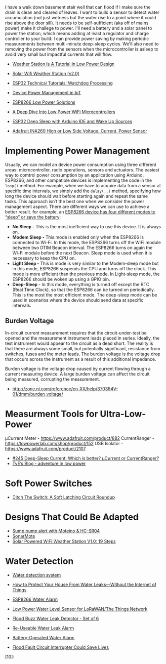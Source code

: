 
I have a walk down basement stair well that can flood
if I make sure the drain is clean and cleared of leaves.
I want to build a sensor to detect water accumulation
(not just wetness but the water rise to a point where it could rise above the door sill).
It needs to be self-sufficient (aka off of mains power) make it challege to power.
I'll need a battery and a solar panel to power the station,
which means adding at least a regulator and charge controller to your build.
I can provide power saving by making periodic measurements between multi-minute deep-sleep cycles.
We'll also need to removing the power from the sensors
when the microcontroller is asleep to avoid very small but impactful currents that will flow.


* [Weather Station Is A Tutorial in Low Power Design](https://hackaday.com/2018/11/04/weather-station-is-a-tutorial-in-low-power-design/)
* [Solar Wifi Weather Station (v2.0)](https://translate.google.com/translate?sl=auto&tl=en&js=y&prev=_t&hl=en&ie=UTF-8&u=https%3A%2F%2Fwww.danilolarizza.com%2Fstazione-meteo-solare-wifi-v2-0%2F&edit-text=&act=url)
* [ESP32 Technical Tutorials: Watchdog Processing](https://www.youtube.com/watch?v=C2xF3O6qkbg)

* [Device Power Management in IoT](https://dzone.com/articles/device-power-management-in-iot)
* [ESP8266 Low Power Solutions](https://www.espressif.com/sites/default/files/9b-esp8266-low_power_solutions_en_0.pdf)
* [A Deep Dive Into Low Power WiFi Microcontrollers](https://hackaday.com/2018/12/17/a-deep-dive-into-low-power-wifi-microcontrollers/)
* [ESP32 Deep Sleep with Arduino IDE and Wake Up Sources](https://randomnerdtutorials.com/esp32-deep-sleep-arduino-ide-wake-up-sources/)

* [Adafruit INA260 High or Low Side Voltage, Current, Power Sensor](https://www.adafruit.com/product/4226)





# Implementing Power Management
Usually, we can model an device power consumption using three different areas:
microcontroller, radio operations, sensors and actuators.
The easiest way to comtrol power consumption by an application using
Arduino, ESP8266, and other compatible devices is implementing the code in the `loop()` method.
For example, when we have to acquire data from a sensor at specific time intervals,
we simply add the `delay(..)` method,
specifying how long the device should wait before starting again and repeat the same tasks.
This approach isn’t the best one when we consider the power management aspect.
There are different ways we can use to achieve a better result.
for example, an [ESP8266 device has four different modes to “sleep” or save the battery][01]:

* **No Sleep -** This is the most inefficient way to use this device. It is always on.
* **Modem Sleep -** This mode is enabled only when the ESP8266 is connected to Wi-Fi.
In this mode, the ESP8266 turns off the WiFi module between two DTIM Beacon interval.
The ESP8266 turns on again the Wi-Fi module before the next Beacon.
Sleep mode is used when it is necessary to keep the CPU on.
* **Light Sleep -** This is mode is very similar to the Modem-sleep mode but in this mode,
ESP8266 suspends the CPU and turns off the clock.
This mode is more efficient than the previous mode.
In Light-sleep mode, the ESP8266 should be woken up using a GPIO pin.
* **Deep-Sleep -** In this mode, everything is turned off except the RTC (Real Time Clock),
so that the ESP8266 can be turned on periodically.
This is the most the most efficient mode.
The deep-sleep mode can be used in scenarios where the device should send data at specific intervals.

## Burden Voltage
In-circuit current measurement requires that the circuit-under-test be opened
and the measurement instrument leads placed in series.
Ideally, the test instrument would appear to the circuit as a dead short.
The reality is that there are always some small, but potentially significant,
resistance from switches, fuses and the meter leads.
The burden voltage is the voltage drop that occurs across the instrument as a result of this additional impedance.

Burden voltage is the voltage drop caused by current flowing through a current measuring device.
A large burden voltage can affect the circuit being measured, corrupting the measurement.

* http://zone.ni.com/reference/en-XX/help/370384V-01/dmm/burden_voltage/


# Measurment Tools for Ultra-Low-Power
µCurrent Meter - https://www.adafruit.com/product/882
CurrentRanger - https://lowpowerlab.com/shop/product/152
USB Isolator - https://www.adafruit.com/product/2107

* [#245 Deep-Sleep Current: Which is better? µCurrent or CurrentRanger?](https://www.youtube.com/watch?v=HmXfyLyN38c&feature=youtu.be)
* [TvE’s Blog - adventure in low power](https://blog.voneicken.com/)



# Soft Power Switches
* [Ditch The Switch: A Soft Latching Circuit Roundup](https://hackaday.com/2019/06/24/ditch-the-switch-a-soft-latching-circuit-roundup/)

# Designs That Could Be Adapted
* [Sump pump alert with Moteino & HC-SR04](https://lowpowerlab.com/2013/04/25/sump-pump-alert-with-moteino-hc-sr04/)
* [SonarMote](https://lowpowerlab.com/guide/sonarmote/)
* [Solar Powered WiFi Weather Station V1.0: 19 Steps](https://www.instructables.com/id/Solar-Powered-WiFi-Weather-Station/)

# Water Detection
* [Water detection system](https://www.hackster.io/gusgonnet/water-detection-system-227b08?ref=list&ref_id=3061&offset=2)
* [How to Protect Your House From Water Leaks—Without the Internet of Things](http://spectrum.ieee.org/at-work/education/how-to-protect-your-house-from-water-leakswithout-the-internet-of-things)
* [ESP8266 Water Alarm](http://benlo.com/esp8266/esp8266WaterAlarm.html)
* [Low Power Water Level Sensor for LoRaWAN/The Things Network](https://www.hackster.io/Amedee/low-power-water-level-sensor-for-lorawan-the-things-network-96c877?utm_campaign=new_projects_default&utm_content=0&utm_medium=email&utm_source=hackster&utm_term=project_name)


* [Flood Buzz Water Leak Detector - Set of 6](http://www.brookstone.com/pd/flood-buzz-water-leak-detector---set-of-6/745263p.html?bkeid=compare%7Cmercent%7Cgooglebaseads%7Csearch&gclid=Cj0KEQjwoM63BRDK_bf4_MeV3ZEBEiQAuQWqkUzwfq761WYUNx0aoD4_tHDvs13ASGm71N77GMQAtOIaAtoW8P8HAQ&adpos=1o5&device=c&creative=97619010084&network=g)
* [Re-Useable Water Leak Alarm](http://www.homedepot.com/p/Re-Useable-Water-Leak-Alarm-RWD21/204116885?MERCH=REC-_-SearchPLPHorizontal1_rr-_-NA-_-204116885-_-N)
* [Battery-Operated Water Alarm](http://www.homedepot.com/p/Basement-Watchdog-Battery-Operated-Water-Alarm-BWD-HWA/100038838)
* [Flood Fault Circuit Interrupter Could Save Lives](https://hackaday.com/2018/05/16/flood-fault-circuit-interrupter-could-save-lives/)



[01]:https://www.espressif.com/sites/default/files/9b-esp8266-low_power_solutions_en_0.pdf
[02]:
[03]:
[04]:
[05]:
[06]:
[07]:
[08]:
[09]:
[10]:
